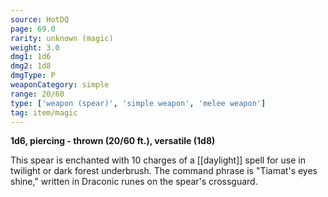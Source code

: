 ```yaml
---
source: HotDQ
page: 69.0
rarity: unknown (magic)
weight: 3.0
dmg1: 1d6
dmg2: 1d8
dmgType: P
weaponCategory: simple
range: 20/60
type: ['weapon (spear)', 'simple weapon', 'melee weapon']
tag: item/magic
---
```


**1d6, piercing - thrown (20/60 ft.), versatile (1d8)**

This spear is enchanted with 10 charges of a [[daylight]] spell for use in twilight or dark forest underbrush. The command phrase is "Tiamat's eyes shine," written in Draconic runes on the spear's crossguard.


